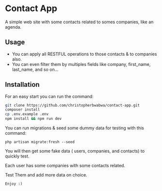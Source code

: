 # Contact App

A simple web site with some contacts related to somes companies, like an agenda.

## Usage

- You can apply all RESTFUL operations to those contacts & to companies also.
- You can even filter them by multiples fields like company, first_name, last_name, and so on...

## Installation

For an easy start you can run the command:

```bash
git clone https://github.com/christopherbwabwa/contact-app.git
composer install
cp .env.example .env
npm install && npm run dev
```

You can run migrations & seed some dummy data for testing with this command:

``` php artisan migrate:fresh --seed ```

You will then get some fake data ( users, companies, and contacts) to quickly test.

Each user has some companies with some contacts related.

Test Them and add more data on choice.

 `Enjoy :)`

